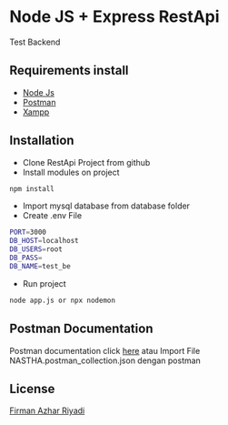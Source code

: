 # Node JS + Express RestApi
Test Backend

## Requirements install
- [Node Js](https://nodejs.org/en/)
- [Postman](https://www.postman.com/downloads/)
- [Xampp](https://www.apachefriends.org/download.html)

## Installation
- Clone RestApi Project from github
- Install modules on project
```bash
npm install
```
- Import mysql database from database folder
- Create .env File
```bash
PORT=3000
DB_HOST=localhost
DB_USERS=root
DB_PASS=
DB_NAME=test_be
```
- Run project 
```bash
node app.js or npx nodemon
```
## Postman Documentation

Postman documentation click [here](https://documenter.getpostman.com/view/13758133/TzXtJL8Y)
atau 
Import File NASTHA.postman_collection.json dengan postman
## License
[Firman Azhar Riyadi](https://github.com/FirmanAzharR)